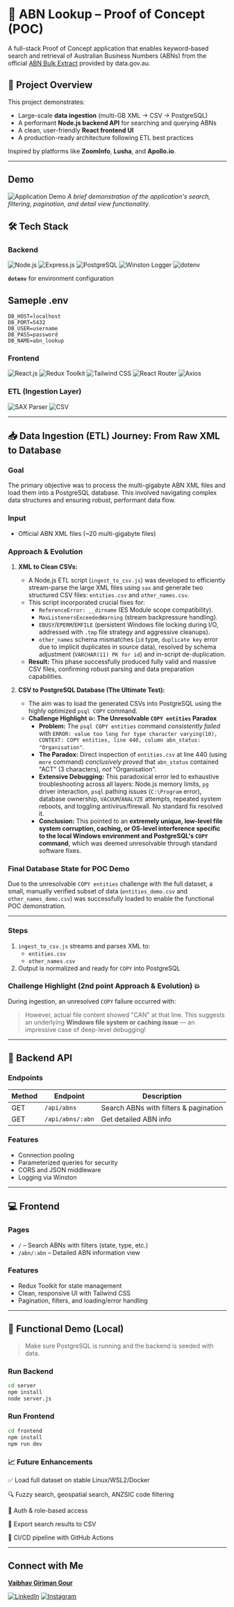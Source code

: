 # 🧾 ABN Lookup – Proof of Concept (POC)

A full-stack Proof of Concept application that enables keyword-based search and retrieval of Australian Business Numbers (ABNs) from the official [ABN Bulk Extract](https://data.gov.au/dataset/ds-dga-5c95e8fb-37dd-4d82-b501-9ef6cfbfa19b/details) provided by data.gov.au.

## 🚀 Project Overview

This project demonstrates:
- Large-scale **data ingestion** (multi-GB XML → CSV → PostgreSQL)
- A performant **Node.js backend API** for searching and querying ABNs
- A clean, user-friendly **React frontend UI**
- A production-ready architecture following ETL best practices

Inspired by platforms like **ZoomInfo**, **Lusha**, and **Apollo.io**.

---

## Demo

![Application Demo](frontend/public/ABN_LookUp_POC.gif)  *A brief demonstration of the application's search, filtering, pagination, and detail view functionality.*

## 🛠️ Tech Stack

### Backend
<p>
  <img src="https://img.shields.io/badge/Node.js-v18+-green?style=for-the-badge&logo=node.js&logoColor=white" alt="Node.js"/>
   
  <img src="https://img.shields.io/badge/Express.js-Backend-black?style=for-the-badge&logo=express&logoColor=white" alt="Express.js"/>
  
  <img src="https://img.shields.io/badge/PostgreSQL-Relational%20DB-blue?style=for-the-badge&logo=postgresql&logoColor=white" alt="PostgreSQL"/>
  
  <img src="https://img.shields.io/badge/Winston-Logger-informational?style=for-the-badge&logo=winston&logoColor=white" alt="Winston Logger"/>
  
  <img src="https://img.shields.io/badge/dotenv-Environment%20Config-success?style=for-the-badge&logo=dotenv&logoColor=white" alt="dotenv"/>
</p>

**`dotenv`** for environment configuration
## Sameple .env
```
DB_HOST=localhost
DB_PORT=5432
DB_USER=username
DB_PASS=password
DB_NAME=abn_lookup
```

### Frontend
<p>
  <img src="https://img.shields.io/badge/React-blue?style=for-the-badge&logo=react&logoColor=white" alt="React.js"/>
   
  <img src="https://img.shields.io/badge/Redux%20Toolkit-State%20Management-purple?style=for-the-badge&logo=redux&logoColor=white" alt="Redux Toolkit"/>
  
  <img src="https://img.shields.io/badge/Tailwind_CSS-Utility--First_CSS-0ea5e9?style=for-the-badge&logo=tailwindcss&logoColor=white" alt="Tailwind CSS"/>
  
  <img src="https://img.shields.io/badge/React%20Router-Routing-red?style=for-the-badge&logo=reactrouter&logoColor=white" alt="React Router"/>
  
  <img src="https://img.shields.io/badge/Axios-HTTP%20Client-ffb703?style=for-the-badge&logo=axios&logoColor=black" alt="Axios"/>
</p>


### ETL (Ingestion Layer)
<p>
  <img src="https://img.shields.io/badge/SAX-Streaming%20XML%20Parser-brightgreen?style=for-the-badge" alt="SAX Parser"/>
   <img src="https://img.shields.io/badge/CSV-Intermediate%20Format-lightgrey?style=for-the-badge&logo=csv&logoColor=black" alt="CSV"/>
</p>
 

---

## 📥 Data Ingestion (ETL) Journey: From Raw XML to Database

### Goal
The primary objective was to process the multi-gigabyte ABN XML files and load them into a PostgreSQL database. This involved navigating complex data structures and ensuring robust, performant data flow.

### Input
- Official ABN XML files (~20 multi-gigabyte files)

### Approach & Evolution
1.  **XML to Clean CSVs:**
    * A Node.js ETL script (`ingest_to_csv.js`) was developed to efficiently stream-parse the large XML files using `sax` and generate two structured CSV files: `entities.csv` and `other_names.csv`.
    * This script incorporated crucial fixes for:
        * `ReferenceError: __dirname` (ES Module scope compatibility).
        * `MaxListenersExceededWarning` (stream backpressure handling).
        * `EBUSY`/`EPERM`/`EMFILE` (persistent Windows file locking during I/O, addressed with `.tmp` file strategy and aggressive cleanups).
        * `other_names` schema mismatches (`id` type, `duplicate key` error due to implicit duplicates in source data), resolved by schema adjustment (`VARCHAR(11) PK for id`) and in-script de-duplication.
    * **Result:** This phase successfully produced fully valid and massive CSV files, confirming robust parsing and data preparation capabilities.

2.  **CSV to PostgreSQL Database (The Ultimate Test):**
    * The aim was to load the generated CSVs into PostgreSQL using the highly optimized `psql COPY` command.
    * **Challenge Highlight 💥: The Unresolvable `COPY entities` Paradox**
        * **Problem:** The `psql COPY entities` command *consistently failed* with `ERROR: value too long for type character varying(10), CONTEXT: COPY entities, line 440, column abn_status: "Organisation"`.
        * **The Paradox:** Direct inspection of `entities.csv` at line 440 (using `more` command) *conclusively proved* that `abn_status` contained "ACT" (3 characters), *not* "Organisation".
        * **Extensive Debugging:** This paradoxical error led to exhaustive troubleshooting across all layers: Node.js memory limits, `pg` driver interaction, `psql` pathing issues (`C:\Program` error), database ownership, `VACUUM`/`ANALYZE` attempts, repeated system reboots, and toggling antivirus/firewall. No standard fix resolved it.
        * **Conclusion:** This pointed to an **extremely unique, low-level file system corruption, caching, or OS-level interference specific to the local Windows environment and PostgreSQL's `COPY` command**, which was deemed unresolvable through standard software fixes.

### Final Database State for POC Demo
Due to the unresolvable `COPY entities` challenge with the full dataset, a small, manually verified subset of data (`entities_demo.csv` and `other_names_demo.csv`) was successfully loaded to enable the functional POC demonstration.

---

### Steps
1. `ingest_to_csv.js` streams and parses XML to:
   - `entities.csv`
   - `other_names.csv`
2. Output is normalized and ready for `COPY` into PostgreSQL

### Challenge Highlight (2nd point Approach & Evolution) 💥
During ingestion, an unresolved `COPY` failure occurred with:

> However, actual file content showed "CAN" at that line. This suggests an underlying **Windows file system or caching issue** — an impressive case of deep-level debugging!

---

## 🔌 Backend API

### Endpoints
| Method | Endpoint             | Description                       |
|--------|----------------------|-----------------------------------|
| GET    | `/api/abns`          | Search ABNs with filters & pagination |
| GET    | `/api/abns/:abn`     | Get detailed ABN info             |

### Features
- Connection pooling
- Parameterized queries for security
- CORS and JSON middleware
- Logging via Winston

---

## 💻 Frontend

### Pages
- `/` – Search ABNs with filters (state, type, etc.)
- `/abn/:abn` – Detailed ABN information view

### Features
- Redux Toolkit for state management
- Clean, responsive UI with Tailwind CSS
- Pagination, filters, and loading/error handling

---

## 🎯 Functional Demo (Local)

> Make sure PostgreSQL is running and the backend is seeded with data.

### Run Backend
```bash
cd server
npm install
node server.js
```
### Run Frontend
```bash
cd frontend
npm install
npm run dev
```
### 📈 Future Enhancements
✅ Load full dataset on stable Linux/WSL2/Docker

🔍 Fuzzy search, geospatial search, ANZSIC code filtering

🔐 Auth & role-based access

🧾 Export search results to CSV

🚀 CI/CD pipeline with GitHub Actions

---

## Connect with Me

**[Vaibhav Giriman Gour](https://vaibhav-portfolio-jet.vercel.app/)**

[![LinkedIn](https://img.shields.io/badge/LinkedIn-0077B5?style=for-the-badge&logo=linkedin&logoColor=white)](www.linkedin.com/in/vaibhav-giriman-gour-frontend-developer)
[![Instagram](https://img.shields.io/badge/Instagram-E4405F?style=for-the-badge&logo=instagram&logoColor=white)](https://www.instagram.com/vaibhav_giriman_gour/)
